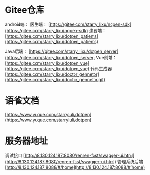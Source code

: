# Gitee仓库
android端：
医生端：
[https://gitee.com/starry_lixu/nqpen-sdk](https://gitee.com/starry_lixu/nqpen-sdk)
患者端：
[https://gitee.com/starry_lixu/dotpen_patients](https://gitee.com/starry_lixu/dotpen_patients)


Java后端：
[https://gitee.com/starry_lixu/dotpen_server](https://gitee.com/starry_lixu/dotpen_server)
Vue前端：
[https://gitee.com/starry_lixu/dotpen_vue](https://gitee.com/starry_lixu/dotpen_vue)
代码生成器
[https://gitee.com/starry_lixu/doctor_gennetor](https://gitee.com/starry_lixu/doctor_gennetor.git)
# 语雀文档
[https://www.yuque.com/starryluli/dotpen](https://www.yuque.com/starryluli/dotpen)

# 服务器地址
调试接口
[http://8.130.124.187:8080/renren-fast/swagger-ui.html](http://8.130.124.187:8080/renren-fast/swagger-ui.html)
管理系统后端
[http://8.130.124.187:8088/#/home](http://8.130.124.187:8088/#/home)



